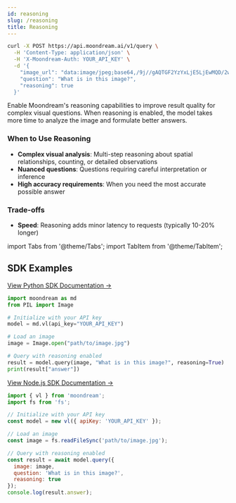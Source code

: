 ```yaml
---
id: reasoning
slug: /reasoning
title: Reasoning
---
```

```bash {7}
curl -X POST https://api.moondream.ai/v1/query \
  -H 'Content-Type: application/json' \
  -H 'X-Moondream-Auth: YOUR_API_KEY' \
  -d '{
    "image_url": "data:image/jpeg;base64,/9j//gAQTGF2YzYxLjE5LjEwMQD/2wBDAAg+Pkk+SVVVVVVVVWRdZGhoaGRkZGRoaGhwcHCDg4NwcHBoaHBwfHyDg4+Tj4eHg4eTk5ubm7q6srLZ2eD/////xABZAAADAQEBAQAAAAAAAAAAAAAABgcFCAECAQEAAAAAAAAAAAAAAAAAAAAAEAADAAMBAQEBAAAAAAAAAAAAAQIDIREEURKBEQEAAAAAAAAAAAAAAAAAAAAA/8AAEQgAGQAZAwESAAISAAMSAP/aAAwDAQACEQMRAD8A5/PQAAABirHyVS2mUip/Pm4/vQAih9ABuRUrVLqMEALVNead7/pFgAfc+d5NLSEEAAAA/9k=",
    "question": "What is in this image?",
    "reasoning": true
  }'
```
Enable Moondream's reasoning capabilities to improve result quality for complex visual questions. When reasoning is enabled, the model takes more time to analyze the image and formulate better answers.

### When to Use Reasoning
- **Complex visual analysis**: Multi-step reasoning about spatial relationships, counting, or detailed observations
- **Nuanced questions**: Questions requiring careful interpretation or inference
- **High accuracy requirements**: When you need the most accurate possible answer

### Trade-offs
- **Speed**: Reasoning adds minor latency to requests (typically 10-20% longer)

import Tabs from '@theme/Tabs';
import TabItem from '@theme/TabItem';



## SDK Examples

<Tabs>
  <TabItem value="python" label="Python" default>

[View Python SDK Documentation →](https://pypi.org/project/moondream/)

```python {11}
import moondream as md
from PIL import Image

# Initialize with your API key
model = md.vl(api_key="YOUR_API_KEY")

# Load an image
image = Image.open("path/to/image.jpg")

# Query with reasoning enabled
result = model.query(image, "What is in this image?", reasoning=True)
print(result["answer"])
```

  </TabItem>
  <TabItem value="nodejs" label="Node.js">

[View Node.js SDK Documentation →](https://www.npmjs.com/package/moondream)

```javascript {14}
import { vl } from 'moondream';
import fs from 'fs';

// Initialize with your API key
const model = new vl({ apiKey: 'YOUR_API_KEY' });

// Load an image
const image = fs.readFileSync('path/to/image.jpg');

// Query with reasoning enabled
const result = await model.query({
  image: image,
  question: 'What is in this image?',
  reasoning: true
});
console.log(result.answer);
```

  </TabItem>
</Tabs>

